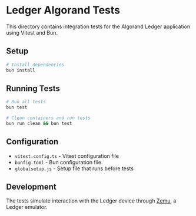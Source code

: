 # Ledger Algorand Tests

This directory contains integration tests for the Algorand Ledger application using Vitest and Bun.

## Setup

```bash
# Install dependencies
bun install
```

## Running Tests

```bash
# Run all tests
bun test

# Clean containers and run tests
bun run clean && bun test
```

## Configuration

- `vitest.config.ts` - Vitest configuration file
- `bunfig.toml` - Bun configuration file
- `globalsetup.js` - Setup file that runs before tests

## Development

The tests simulate interaction with the Ledger device through [Zemu](https://github.com/Zondax/zemu), a Ledger emulator.
